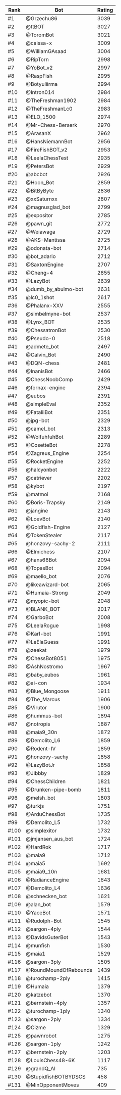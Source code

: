 Rank|Bot|Rating
---|---|---
#1|@Grzechu86|3039
#2|@ttBOT|3027
#3|@ToromBot|3021
#4|@caissa-x|3009
#5|@WilliamGAsaad|3004
#6|@RipTorn|2998
#7|@YoBot_v2|2997
#8|@RaspFish|2995
#9|@Botyuliirma|2994
#10|@Intron014|2984
#11|@TheFreshman1902|2984
#12|@TheFreshmanLc0|2983
#13|@ELO_1500|2974
#14|@Mr-Chess-Berserk|2970
#15|@ArasanX|2962
#16|@HansNiemannBot|2956
#17|@FireFishBOT_v2|2953
#18|@LeelaChessTest|2935
#19|@PetersBot|2929
#20|@abcbot|2926
#21|@Hoon_Bot|2859
#22|@BitByByte|2836
#23|@xxSaturnxx|2807
#24|@magnusglad_bot|2799
#25|@expositor|2785
#26|@pawn_git|2772
#27|@Weiawaga|2729
#28|@AKS-Mantissa|2725
#29|@odonata-bot|2714
#30|@bot_adario|2712
#31|@SaxtonEngine|2707
#32|@Cheng-4|2655
#33|@LazyBot|2639
#34|@dumb_by_abulmo-bot|2631
#35|@lc0_1shot|2617
#36|@Phalanx-XXV|2555
#37|@simbelmyne-bot|2537
#38|@Lynx_BOT|2535
#39|@ChessatronBot|2530
#40|@Pseudo-0|2518
#41|@admete_bot|2497
#42|@Calvin_Bot|2490
#43|@DQN-chess|2481
#44|@InanisBot|2466
#45|@ChessNoobComp|2429
#46|@fornax-engine|2394
#47|@eubos|2391
#48|@simpleEval|2352
#49|@FataliiBot|2351
#50|@jpg-bot|2329
#51|@camel_bot|2313
#52|@WolfuhfuhBot|2289
#53|@CosetteBot|2278
#54|@Zagreus_Engine|2254
#55|@RocketEngine|2252
#56|@halcyonbot|2222
#57|@catriever|2202
#58|@kybot|2197
#59|@matmoi|2168
#60|@Boris-Trapsky|2149
#61|@jangine|2143
#62|@LoevBot|2140
#63|@Goldfish-Engine|2127
#64|@TokenStealer|2117
#65|@honzovy-sachy-2|2111
#66|@Elmichess|2107
#67|@hans68Bot|2094
#68|@TopasBot|2094
#69|@maello_bot|2076
#70|@likeawizard-bot|2065
#71|@Humaia-Strong|2049
#72|@myopic-bot|2048
#73|@BLANK_BOT|2017
#74|@GarboBot|2008
#75|@LeelaRogue|1998
#76|@Karl-bot|1991
#77|@LeElaGuess|1991
#78|@zeekat|1979
#79|@ChessBot8051|1975
#80|@AshNostromo|1967
#81|@baby_eubos|1961
#82|@ai-con|1934
#83|@Blue_Mongoose|1911
#84|@The_Marcus|1906
#85|@Virutor|1900
#86|@hummus-bot|1894
#87|@notropis|1887
#88|@maia9_30n|1872
#89|@Demolito_L6|1859
#90|@Rodent-IV|1859
#91|@honzovy-sachy|1858
#92|@LazyBotJr|1858
#93|@Jibbby|1829
#94|@ChessChildren|1821
#95|@Drunken-pipe-bomb|1811
#96|@melsh_bot|1803
#97|@turkjs|1751
#98|@ArduChessBot|1735
#99|@Demolito_L5|1732
#100|@simplexitor|1732
#101|@jmjansen_aus_bot|1724
#102|@HardRok|1717
#103|@maia9|1712
#104|@maia5|1692
#105|@maia9_10n|1681
#106|@RadianceEngine|1643
#107|@Demolito_L4|1636
#108|@schnecken_bot|1621
#109|@alan_bot|1579
#110|@YaceBot|1571
#111|@Rudolph-Bot|1545
#112|@sargon-4ply|1544
#113|@DavidsGuterBot|1543
#114|@munfish|1530
#115|@maia1|1529
#116|@sargon-3ply|1505
#117|@RoundMoundOfRebounds|1439
#118|@turochamp-2ply|1415
#119|@Humaia|1379
#120|@katzebot|1370
#121|@bernstein-4ply|1357
#122|@turochamp-1ply|1340
#123|@sargon-2ply|1334
#124|@Cizme|1329
#125|@pawnrobot|1275
#126|@sargon-1ply|1242
#127|@bernstein-2ply|1203
#128|@LouisChess48-6K|1117
#129|@grandQ_AI|735
#130|@StupidfishBOTBYDSCS|458
#131|@MinOpponentMoves|409
